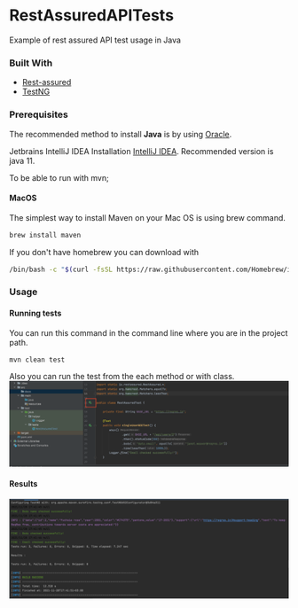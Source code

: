 # RestAssuredAPITests
Example of rest assured API test usage in Java

### Built With

- [Rest-assured](https://mvnrepository.com/artifact/io.rest-assured/rest-assured/4.2.0)
- [TestNG](https://mvnrepository.com/artifact/org.testng/testng/7.4.0)

### Prerequisites

The recommended method to install **Java** is by using 
[Oracle](https://www.oracle.com/tr/java/technologies/javase-downloads.html).

Jetbrains IntelliJ IDEA Installation
[IntelliJ IDEA](https://www.jetbrains.com/idea/download).
Recommended version is java 11.

To be able to run with mvn;

#### MacOS

The simplest way to install Maven on your Mac OS is using brew command.
```sh
brew install maven
```
If you don't have homebrew you can download with
```sh
/bin/bash -c "$(curl -fsSL https://raw.githubusercontent.com/Homebrew/install/HEAD/install.sh)"
```


### Usage

#### Running tests
You can run this command in the command line where you are in the project path.
```sh
mvn clean test
```
Also you can run the test from the each method or with class.
![Alt text](src/docs/runTest.png?raw=true "Class")

#### Results
![Preview](src/docs/results.png)

